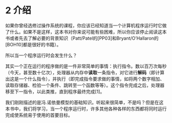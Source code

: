 # 2 介绍

如果你曾经选修过操作系统的课程，你应该已经知道当一个计算机程序运行时它做了什么。如果不是这样，这本书对你来说可能有些困难，所以你应该停止阅读这本书或者先去了解必要的背景知识（Patt/Patel的[PP03]和Bryant/O’Hallaron的[BOH10]都是很好的书籍）。

所以当一个程序运行时会发生什么？

其实一个正在运行的程序做的是一件非常简单的事情：执行指令。数以百万次每秒（今天，甚至数十亿次），处理器从内存中**读取**一条指令，对它进行**解码**（即计算出这是一个什么指令），并执行（即完成指令要求做的事情，如将两个数字相加、读取存储器、检验一个条件、跳转至一个函数等等）。这个指令完成之后，处理器移至下一指令，以此类推，直到程序最终完成[1]。

我们刚刚描述的是冯.诺依曼模型的基础知识。听起来很简单，不是吗？但是在这本书中，我们将学习，当一个程序运行时，许多其他各种各样的东西都将同时运行完成使系统易于使用的首要目标。

